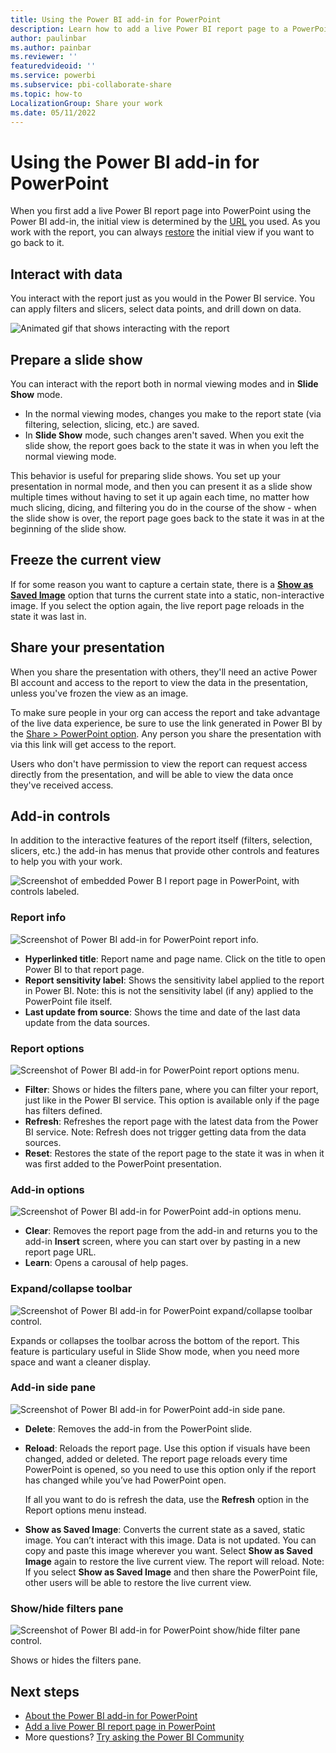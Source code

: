 ```yaml
---
title: Using the Power BI add-in for PowerPoint
description: Learn how to add a live Power BI report page to a PowerPoint slide using the Power BI PowerPoint add-in, and how to work with the report page in PowerPoint.
author: paulinbar
ms.author: painbar
ms.reviewer: ''
featuredvideoid: ''
ms.service: powerbi
ms.subservice: pbi-collaborate-share
ms.topic: how-to
LocalizationGroup: Share your work
ms.date: 05/11/2022
---
```


# Using the Power BI add-in for PowerPoint

When you first add a live Power BI report page into PowerPoint using the Power BI add-in, the initial view is determined by the [URL](./service-power-bi-powerpoint-add-in-install.md#get-the-report-page-url) you used. As you work with the report, you can always [restore](#report-options) the initial view if you want to go back to it.

## Interact with data

You interact with the report just as you would in the Power BI service. You can apply filters and slicers, select data points, and drill down on data.

![Animated gif that shows interacting with the report](media/service-power-bi-powerpoint-add-in-add-report/Animation2.gif)

## Prepare a slide show

You can interact with the report both in normal viewing modes and in **Slide Show** mode.
* In the normal viewing modes, changes you make to the report state (via filtering, selection, slicing, etc.) are saved.
* In **Slide Show** mode, such changes aren't saved. When you exit the slide show, the report goes back to the state it was in when you left the normal viewing mode.

This behavior is useful for preparing slide shows. You set up your presentation in normal mode, and then you can present it as a slide show multiple times without having to set it up again each time, no matter how much slicing, dicing, and filtering you do in the course of the show - when the slide show is over, the report page goes back to the state it was in at the beginning of the slide show.

## Freeze the current view

If for some reason you want to capture a certain state, there is a **[Show as Saved Image](#add-in-side-pane)** option that turns the current state into a static, non-interactive image. If you select the option again, the live report page reloads in the state it was last in.

## Share your presentation

When you share the presentation with others, they'll need an active Power BI account and access to the report to view the data in the presentation, unless you've frozen the view as an image.

To make sure people in your org can access the report and take advantage of the live data experience, be sure to use the link generated in Power BI by the [Share > PowerPoint option](./service-power-bi-powerpoint-add-in-install.md#get-the-report-page-url&tabs=share). Any person you share the presentation with via this link will get access to the report.

Users who don't have permission to view the report can request access directly from the presentation, and will be able to view the data once they've received access.

## Add-in controls

In addition to the interactive features of the report itself (filters, selection, slicers, etc.) the add-in has menus that provide other controls and features to help you with your work.

![Screenshot of embedded Power B I report page in PowerPoint, with controls labeled.](media/service-power-bi-powerpoint-add-in-add-report/embedded-report-page-controls.png)

### Report info

![Screenshot of Power BI add-in for PowerPoint report info.](media/service-power-bi-powerpoint-add-in-add-report/power-bi-powerpoint-addin-report-info.png)

* **Hyperlinked title**: Report name and page name. Click on the title to open Power BI to that report page.
* **Report sensitivity label**: Shows the sensitivity label applied to the report in Power BI. Note: this is not the sensitivity label (if any) applied to the PowerPoint file itself.
* **Last update from source**: Shows the time and date of the last data update from the data sources.

### Report options

![Screenshot of Power BI add-in for PowerPoint report options menu.](media/service-power-bi-powerpoint-add-in-add-report/power-bi-powerpoint-addin-report-options.png)

* **Filter**: Shows or hides the filters pane, where you can filter your report, just like in the Power BI service. This option is available only if the page has filters defined.
* **Refresh**: Refreshes the report page with the latest data from the Power BI service. Note: Refresh does not trigger getting data from the data sources.
* **Reset**: Restores the state of the report page to the state it was in when it was first added to the PowerPoint presentation.

### Add-in options

![Screenshot of Power BI add-in for PowerPoint add-in options menu.](media/service-power-bi-powerpoint-add-in-add-report/power-bi-powerpoint-addin-addin-options.png)

* **Clear**: Removes the report page from the add-in and returns you to the add-in **Insert** screen, where you can start over by pasting in a new report page URL.
* **Learn**: Opens a carousal of help pages.

### Expand/collapse toolbar

![Screenshot of Power BI add-in for PowerPoint expand/collapse toolbar control.](media/service-power-bi-powerpoint-add-in-add-report/power-bi-powerpoint-addin-expand-collapse-toolbar.png)

Expands or collapses the toolbar across the bottom of the report. This feature is particulary useful in Slide Show mode, when you need more space and want a cleaner display.

### Add-in side pane

![Screenshot of Power BI add-in for PowerPoint add-in side pane.](media/service-power-bi-powerpoint-add-in-add-report/power-bi-powerpoint-addin-addin-sidebar.png)
* **Delete**: Removes the add-in from the PowerPoint slide.
* **Reload**: Reloads the report page. Use this option if visuals have been changed, added or deleted. The report page reloads every time PowerPoint is opened, so you need to use this option only if the report has changed while you’ve had PowerPoint open.

    If all you want to do is refresh the data, use the **Refresh** option in the Report options menu instead.

* **Show as Saved Image**: Converts the current state as a saved, static image. You can’t interact with this image. Data is not updated. You can copy and paste this image wherever you want. Select **Show as Saved Image** again to restore the live current view. The report will reload. Note: If you select **Show as Saved Image** and then share the PowerPoint file, other users will be able to restore the live current view.

### Show/hide filters pane

![Screenshot of Power BI add-in for PowerPoint show/hide filter pane control.](media/service-power-bi-powerpoint-add-in-add-report/power-bi-powerpoint-addin-show-hide-filter-pane.png)

Shows or hides the filters pane.

## Next steps

* [About the Power BI add-in for PowerPoint](./service-power-bi-powerpoint-add-in-about.md)
* [Add a live Power BI report page in PowerPoint](./service-power-bi-powerpoint-add-in-install.md)
* More questions? [Try asking the Power BI Community](https://community.powerbi.com/)

